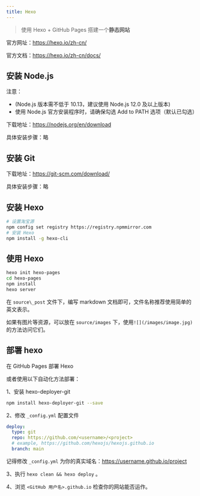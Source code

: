 ```yaml
---
title: Hexo
---
```


> 使用 Hexo + GitHub Pages 搭建一个**静态网站**

官方网址：https://hexo.io/zh-cn/

官方文档：https://hexo.io/zh-cn/docs/

## 安装 Node.js 

注意：
- (Node.js 版本需不低于 10.13，建议使用 Node.js 12.0 及以上版本)
- 使用 Node.js 官方安装程序时，请确保勾选 Add to PATH 选项（默认已勾选）

下载地址：https://nodejs.org/en/download

具体安装步骤：略


## 安装 Git

下载地址：https://git-scm.com/download/

具体安装步骤：略

## 安装 Hexo

```bash
# 设置淘宝源
npm config set registry https://registry.npmmirror.com
# 安装 Hexo
npm install -g hexo-cli
```

## 使用 Hexo

```bash
hexo init hexo-pages
cd hexo-pages
npm install
hexo server
```

在 `source\_post` 文件下，编写 markdown 文档即可，文件名称推荐使用简单的英文表示。

如果有图片等资源，可以放在 `source/images` 下，使用`![](/images/image.jpg)` 的方法访问它们。

## 部署 hexo

在 GitHub Pages 部署 Hexo





或者使用以下自动化方法部署：

1、安装 hexo-deployer-git

```bash
npm install hexo-deployer-git --save
```

2、修改 `_config.yml` 配置文件

```yaml
deploy:
  type: git
  repo: https://github.com/<username>/<project>
  # example, https://github.com/hexojs/hexojs.github.io
  branch: main
```

记得修改 `_config.yml` 为你的真实域名：https://username.github.io/project

3、执行 `hexo clean && hexo deploy` 。

4、浏览 `<GitHub 用户名>.github.io` 检查你的网站能否运作。